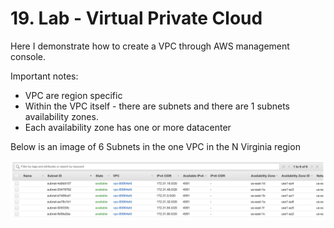 # 19. Lab - Virtual Private Cloud

Here I demonstrate how to create a VPC through AWS management console. 

Important notes:

* VPC are region specific
* Within the VPC itself - there are subnets and there are 1 subnets availability zones. 
* Each availability zone has one or more datacenter

Below is an image of 6 Subnets in the one VPC in the N Virginia region

![](../../../.gitbook/assets/image%20%2848%29.png)









